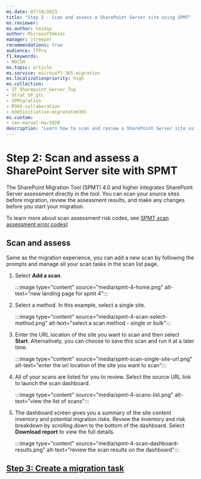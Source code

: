 ```yaml
---
ms.date: 07/19/2023
title: "Step 2 - Scan and assess a SharePoint Server site using SPMT"
ms.reviewer: 
ms.author: heidip
author: MicrosoftHeidi
manager: jtremper
recommendations: true
audience: ITPro
f1.keywords:
- NOCSH
ms.topic: article
ms.service: microsoft-365-migration
ms.localizationpriority: high
ms.collection: 
- IT_Sharepoint_Server_Top
- Strat_SP_gtc
- SPMigration
- M365-collaboration
- m365initiative-migratetom365
ms.custom:
- seo-marvel-mar2020
description: "Learn how to scan and review a SharePoint Server site using the SharePoint Migration Tool."
--- 
```

# Step 2:  Scan and assess a SharePoint Server site with SPMT

The SharePoint Migration Tool (SPMT) 4.0 and higher integrates SharePoint Server assessment directly in the tool. You can scan your source sites before migration, review the assessment results, and make any changes before you start your migration.

To learn more about scan assessment risk codes, see [SPMT scan assessment error codes](/sharepointmigration/spmt-scan-risk-codes)]


## Scan and assess

Same as the migration experience, you can add a new scan by following the prompts and manage all your scan tasks in the scan list page.

1. Select **Add a scan**.

   :::image type="content" source="media/spmt-4-home.png" alt-text="new landing page for spmt 4":::

2. Select a method. In this example, select a single site.

   :::image type="content" source="media/spmt-4-scan-select-method.png" alt-text="select a scan method - single or bulk":::

3. Enter the URL location of the site you want to scan and then select **Start**.  Alternatively, you can choose to save this scan and run it at a later time.

    :::image type="content" source="media/spmt-scan-single-site-url.png" alt-text="enter the url location of the site you want to scan":::

4. All of your scans are listed for you to review. Select the source URL link to launch the scan dashboard.

    :::image type="content" source="media/spmt-4-scans-list.png" alt-text="view the list of scans":::

5. The dashboard screen gives you a summary of the site content inventory and potential migration risks. Review the inventory and risk breakdown by scrolling down to the bottom of the dashboard.  Select **Download report** to view the full details.

    :::image type="content" source="media/spmt-4-scan-dashboard-results.png" alt-text="review the scan results on the dashboard":::



## [**Step 3: Create a migration task**](spmt-create-task.md)